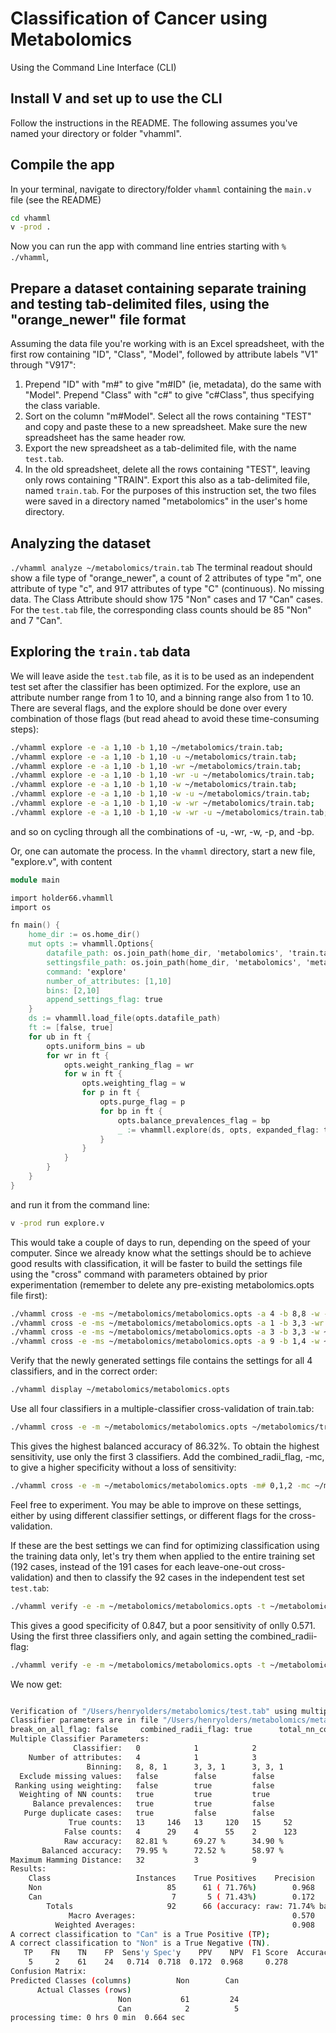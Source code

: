 # Classification of Cancer using Metabolomics
Using the Command Line Interface (CLI)

## Install V and set up to use the CLI
Follow the instructions in the README. The following assumes you've named your directory or folder "vhamml".

## Compile the app
In your terminal, navigate to directory/folder `vhamml` containing the `main.v` file
(see the README)
```sh
cd vhamml
v -prod .
```
Now you can run the app with command line entries starting with `% ./vhamml`, 

## Prepare a dataset containing separate training and testing tab-delimited files, using the "orange_newer" file format
Assuming the data file you're working with is an Excel spreadsheet, with the first row containing "ID", "Class", "Model", followed by attribute labels "V1" through "V917":
1. Prepend "ID" with "m#" to give "m#ID" (ie, metadata), do the same with "Model". Prepend "Class" with "c#" to give "c#Class", thus specifying the class variable.
2. Sort on the column "m#Model". Select all the rows containing "TEST" and copy and paste these to a new spreadsheet. Make sure the new spreadsheet has the same header row.
3. Export the new spreadsheet as a tab-delimited file, with the name `test.tab`.
4. In the old spreadsheet, delete all the rows containing "TEST", leaving only rows containing "TRAIN". Export this also as a tab-delimited file, named `train.tab`.
For the purposes of this instruction set, the two files were saved in a directory named "metabolomics" in the user's home directory.

## Analyzing the dataset
`./vhamml analyze ~/metabolomics/train.tab`
The terminal readout should show a file type of "orange_newer", a count of 2 attributes of type "m", one attribute of type "c", and 917 attributes of type "C" (continuous). No missing data. The Class Attribute should show 175 "Non" cases and 17 "Can" cases.
For the `test.tab` file, the corresponding class counts should be 85 "Non" and 7 "Can".

## Exploring the `train.tab` data
We will leave aside the `test.tab` file, as it is to be used as an independent test set after the classifier has been optimized.
For the explore, use an attribute number range from 1 to 10, and a binning range also from 1 to 10. There are several flags, and the explore should be done over every combination of those flags (but read ahead to avoid these time-consuming steps):
```sh
./vhamml explore -e -a 1,10 -b 1,10 ~/metabolomics/train.tab;
./vhamml explore -e -a 1,10 -b 1,10 -u ~/metabolomics/train.tab;
./vhamml explore -e -a 1,10 -b 1,10 -wr ~/metabolomics/train.tab;
./vhamml explore -e -a 1,10 -b 1,10 -wr -u ~/metabolomics/train.tab;
./vhamml explore -e -a 1,10 -b 1,10 -w ~/metabolomics/train.tab;
./vhamml explore -e -a 1,10 -b 1,10 -w -u ~/metabolomics/train.tab;
./vhamml explore -e -a 1,10 -b 1,10 -w -wr ~/metabolomics/train.tab;
./vhamml explore -e -a 1,10 -b 1,10 -w -wr -u ~/metabolomics/train.tab;
```
and so on cycling through all the combinations of -u, -wr, -w, -p, and -bp.

Or, one can automate the process. In the `vhamml` directory, start a new file, "explore.v", with content
```v
module main

import holder66.vhammll
import os

fn main() {
	home_dir := os.home_dir()
	mut opts := vhammll.Options{
		datafile_path: os.join_path(home_dir, 'metabolomics', 'train.tab')
		settingsfile_path: os.join_path(home_dir, 'metabolomics', 'metabolomics.opts')
		command: 'explore'
		number_of_attributes: [1,10]
		bins: [2,10]
		append_settings_flag: true
	}
	ds := vhammll.load_file(opts.datafile_path)
	ft := [false, true]
	for ub in ft {
		opts.uniform_bins = ub
		for wr in ft {
			opts.weight_ranking_flag = wr
			for w in ft {
				opts.weighting_flag = w
				for p in ft {
					opts.purge_flag = p
					for bp in ft {
						opts.balance_prevalences_flag = bp
						_ := vhammll.explore(ds, opts, expanded_flag: true)
					}
				}
			}
		}
	}
}
```
and run it from the command line:
```sh
v -prod run explore.v
```
This would take a couple of days to run, depending on the speed of your computer. Since we already know what the settings should be to achieve good results with classification, it will be faster to build the settings file using the "cross" command with parameters obtained by prior experimentation (remember to delete any pre-existing metabolomics.opts file first):
```sh
./vhamml cross -e -ms ~/metabolomics/metabolomics.opts -a 4 -b 8,8 -w -bp -p ~/metabolomics/train.tab;
./vhamml cross -e -ms ~/metabolomics/metabolomics.opts -a 1 -b 3,3 -wr -w -bp ~/metabolomics/train.tab;
./vhamml cross -e -ms ~/metabolomics/metabolomics.opts -a 3 -b 3,3 -w ~/metabolomics/train.tab;
./vhamml cross -e -ms ~/metabolomics/metabolomics.opts -a 9 -b 1,4 -w ~/metabolomics/train.tab
```
Verify that the newly generated settings file contains the settings for all 4 classifiers, and in the correct order:
```sh
./vhamml display ~/metabolomics/metabolomics.opts
```
Use all four classifiers in a multiple-classifier cross-validation of train.tab:
```sh
./vhamml cross -e -m ~/metabolomics/metabolomics.opts ~/metabolomics/train.tab
```
This gives the highest balanced accuracy of 86.32%.
To obtain the highest sensitivity, use only the first 3 classifiers. Add the combined_radii_flag, -mc, to give a higher specificity without a loss of sensitivity:
```sh
./vhamml cross -e -m ~/metabolomics/metabolomics.opts -m# 0,1,2 -mc ~/metabolomics/train.tab
```
Feel free to experiment. You may be able to improve on these settings, either by using different classifier settings, or different flags for the cross-validation.

If these are the best settings we can find for optimizing classification using the training data only, let's try them when applied to the entire training set (192 cases, instead of the 191 cases for each leave-one-out cross-validation) and then to classify the 92 cases in the independent test set `test.tab`:

```sh
./vhamml verify -e -m ~/metabolomics/metabolomics.opts -t ~/metabolomics/test.tab ~/metabolomics/train.tab
```
This gives a good specificity of 0.847, but a poor sensitivity of onlly 0.571.
Using the first three classifiers only, and again setting the combined_radii-flag:
```sh
./vhamml verify -e -m ~/metabolomics/metabolomics.opts -t ~/metabolomics/test.tab -m# 0,1,2 -mc ~/metabolomics/train.tab
```
We now get:
```sh

Verification of "/Users/henryolders/metabolomics/test.tab" using multiple classifiers from "/Users/henryolders/metabolomics/train.tab"
Classifier parameters are in file "/Users/henryolders/metabolomics/metabolomics.opts"
break_on_all_flag: false     combined_radii_flag: true      total_nn_counts_flag: false     class_missing_purge_flag: false
Multiple Classifier Parameters:
              Classifier:   0            1            2            
    Number of attributes:   4            1            3            
                 Binning:   8, 8, 1      3, 3, 1      3, 3, 1      
  Exclude missing values:   false        false        false        
 Ranking using weighting:   false        true         false        
  Weighting of NN counts:   true         true         true         
     Balance prevalences:   true         true         false        
   Purge duplicate cases:   true         false        false        
             True counts:   13     146   13     120   15     52    
            False counts:   4      29    4      55    2      123   
            Raw accuracy:   82.81 %      69.27 %      34.90 %      
       Balanced accuracy:   79.95 %      72.52 %      58.97 %      
Maximum Hamming Distance:   32           3            9            
Results:
    Class                   Instances    True Positives    Precision    Recall    F1 Score
    Non                            85      61 ( 71.76%)        0.968     0.718       0.824
    Can                             7       5 ( 71.43%)        0.172     0.714       0.278
        Totals                     92      66 (accuracy: raw: 71.74% balanced: 71.60%)
             Macro Averages:                                   0.570     0.716       0.551
          Weighted Averages:                                   0.908     0.717       0.783
A correct classification to "Can" is a True Positive (TP);
A correct classification to "Non" is a True Negative (TN).
   TP    FN    TN    FP  Sens'y Spec'y    PPV    NPV  F1 Score  Accuracy: Raw  Balanced
    5     2    61    24   0.714  0.718  0.172  0.968     0.278         71.74%    71.60%
Confusion Matrix:
Predicted Classes (columns)          Non        Can
      Actual Classes (rows)
                        Non           61         24
                        Can            2          5
processing time: 0 hrs 0 min  0.664 sec
```